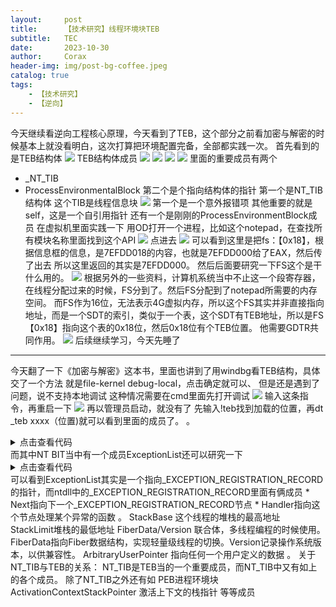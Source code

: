 ```yaml
---
layout:     post
title:      【技术研究】线程环境块TEB
subtitle:   TEC
date:       2023-10-30
author:     Corax
header-img: img/post-bg-coffee.jpeg
catalog: true
tags:
    - 【技术研究】
    - 【逆向】
---
```


今天继续看逆向工程核心原理，今天看到了TEB，这个部分之前看加密与解密的时候基本上就没看明白，这次打算把环境配置完备，全部都实践一次。
首先看到的是TEB结构体
![](https://typora-1321221957.cos.ap-shanghai.myqcloud.com/image1/202311021150665.png)
TEB结构体成员
![](https://typora-1321221957.cos.ap-shanghai.myqcloud.com/image1/202311021150667.png)
![](https://typora-1321221957.cos.ap-shanghai.myqcloud.com/image1/202311021150668.png)
![](https://typora-1321221957.cos.ap-shanghai.myqcloud.com/image1/202311021150669.png)
![](https://typora-1321221957.cos.ap-shanghai.myqcloud.com/image1/202311021150670.png)
里面的重要成员有两个

* _NT_TIB
* ProcessEnvironmentalBlock
第二个是个指向结构体的指针
第一个是NT_TIB结构体 这个TIB是线程信息块
![](https://typora-1321221957.cos.ap-shanghai.myqcloud.com/image1/202311021150671.png)
第一个是一个意外报错项
其他重要的就是self，这是一个自引用指针
还有一个是刚刚的ProcessEnvironmentBlock成员
在虚拟机里面实践一下
用OD打开一个进程，比如这个notepad，在查找所有模块名称里面找到这个API
![](https://typora-1321221957.cos.ap-shanghai.myqcloud.com/image1/202311021150672.png)
点进去
![](https://typora-1321221957.cos.ap-shanghai.myqcloud.com/image1/202311021150673.png)
可以看到这里是把fs：【0x18】，根据信息框的信息，是7EFDD018的内容，也就是7EFDD000给了EAX，然后传了出去
所以这里返回的其实是7EFDD000。
然后后面要研究一下FS这个是干什么用的。
![](https://typora-1321221957.cos.ap-shanghai.myqcloud.com/image1/202311021150674.png)
根据另外的一些资料，计算机系统当中不止这一个段寄存器，在线程分配过来的时候，FS分到了。然后FS分配到了notepad所需要的内存空间。
而FS作为16位，无法表示4G虚拟内存，所以这个FS其实并非直接指向地址，而是一个SDT的索引，类似于一个表，这个SDT有TEB地址，所以是FS【0x18】指向这个表的0x18位，然后0x18位有个TEB位置。
他需要GDTR共同作用。
![](https://typora-1321221957.cos.ap-shanghai.myqcloud.com/image1/202311021150675.png)
后续继续学习，今天先睡了
-----------------------------------------
今天翻了一下《加密与解密》这本书，里面也讲到了用windbg看TEB结构，具体交了一个方法
就是file-kernel debug-local，点击确定就可以、
但是还是遇到了问题，说不支持本地调试
这种情况需要在cmd里面先打开调试
![](https://typora-1321221957.cos.ap-shanghai.myqcloud.com/image1/202311021150676.png)
输入这条指令，再重启一下
![](https://typora-1321221957.cos.ap-shanghai.myqcloud.com/image1/202311021150677.png)
再以管理员启动，就没有了
先输入!teb找到加载的位置，再dt _teb xxxx（位置)就可以看到里面的成员了。
。
<details>
<summary>点击查看代码</summary>

```
0:000> dt _teb
ntdll!_TEB
   +0x000 NtTib            : _NT_TIB
   +0x01c EnvironmentPointer : Ptr32 Void
   +0x020 ClientId         : _CLIENT_ID
   +0x028 ActiveRpcHandle  : Ptr32 Void
   +0x02c ThreadLocalStoragePointer : Ptr32 Void
   +0x030 ProcessEnvironmentBlock : Ptr32 _PEB
   +0x034 LastErrorValue   : Uint4B
   +0x038 CountOfOwnedCriticalSections : Uint4B
   +0x03c CsrClientThread  : Ptr32 Void
   +0x040 Win32ThreadInfo  : Ptr32 Void
   +0x044 User32Reserved   : [26] Uint4B
   +0x0ac UserReserved     : [5] Uint4B
   +0x0c0 WOW32Reserved    : Ptr32 Void
   +0x0c4 CurrentLocale    : Uint4B
   +0x0c8 FpSoftwareStatusRegister : Uint4B
   +0x0cc ReservedForDebuggerInstrumentation : [16] Ptr32 Void
   +0x10c SystemReserved1  : [26] Ptr32 Void
   +0x174 PlaceholderCompatibilityMode : Char
   +0x175 PlaceholderHydrationAlwaysExplicit : UChar
   +0x176 PlaceholderReserved : [10] Char
   +0x180 ProxiedProcessId : Uint4B
   +0x184 _ActivationStack : _ACTIVATION_CONTEXT_STACK
   +0x19c WorkingOnBehalfTicket : [8] UChar
   +0x1a4 ExceptionCode    : Int4B
   +0x1a8 ActivationContextStackPointer : Ptr32 _ACTIVATION_CONTEXT_STACK
   +0x1ac InstrumentationCallbackSp : Uint4B
   +0x1b0 InstrumentationCallbackPreviousPc : Uint4B
   +0x1b4 InstrumentationCallbackPreviousSp : Uint4B
   +0x1b8 InstrumentationCallbackDisabled : UChar
   +0x1b9 SpareBytes       : [23] UChar
   +0x1d0 TxFsContext      : Uint4B
   +0x1d4 GdiTebBatch      : _GDI_TEB_BATCH
   +0x6b4 RealClientId     : _CLIENT_ID
   +0x6bc GdiCachedProcessHandle : Ptr32 Void
   +0x6c0 GdiClientPID     : Uint4B
   +0x6c4 GdiClientTID     : Uint4B
   +0x6c8 GdiThreadLocalInfo : Ptr32 Void
   +0x6cc Win32ClientInfo  : [62] Uint4B
   +0x7c4 glDispatchTable  : [233] Ptr32 Void
   +0xb68 glReserved1      : [29] Uint4B
   +0xbdc glReserved2      : Ptr32 Void
   +0xbe0 glSectionInfo    : Ptr32 Void
   +0xbe4 glSection        : Ptr32 Void
   +0xbe8 glTable          : Ptr32 Void
   +0xbec glCurrentRC      : Ptr32 Void
   +0xbf0 glContext        : Ptr32 Void
   +0xbf4 LastStatusValue  : Uint4B
   +0xbf8 StaticUnicodeString : _UNICODE_STRING
   +0xc00 StaticUnicodeBuffer : [261] Wchar
   +0xe0c DeallocationStack : Ptr32 Void
   +0xe10 TlsSlots         : [64] Ptr32 Void
   +0xf10 TlsLinks         : _LIST_ENTRY
   +0xf18 Vdm              : Ptr32 Void
   +0xf1c ReservedForNtRpc : Ptr32 Void
   +0xf20 DbgSsReserved    : [2] Ptr32 Void
   +0xf28 HardErrorMode    : Uint4B
   +0xf2c Instrumentation  : [9] Ptr32 Void
   +0xf50 ActivityId       : _GUID
   +0xf60 SubProcessTag    : Ptr32 Void
   +0xf64 PerflibData      : Ptr32 Void
   +0xf68 EtwTraceData     : Ptr32 Void
   +0xf6c WinSockData      : Ptr32 Void
   +0xf70 GdiBatchCount    : Uint4B
   +0xf74 CurrentIdealProcessor : _PROCESSOR_NUMBER
   +0xf74 IdealProcessorValue : Uint4B
   +0xf74 ReservedPad0     : UChar
   +0xf75 ReservedPad1     : UChar
   +0xf76 ReservedPad2     : UChar
   +0xf77 IdealProcessor   : UChar
   +0xf78 GuaranteedStackBytes : Uint4B
   +0xf7c ReservedForPerf  : Ptr32 Void
   +0xf80 ReservedForOle   : Ptr32 Void
   +0xf84 WaitingOnLoaderLock : Uint4B
   +0xf88 SavedPriorityState : Ptr32 Void
   +0xf8c ReservedForCodeCoverage : Uint4B
   +0xf90 ThreadPoolData   : Ptr32 Void
   +0xf94 TlsExpansionSlots : Ptr32 Ptr32 Void
   +0xf98 MuiGeneration    : Uint4B
   +0xf9c IsImpersonating  : Uint4B
   +0xfa0 NlsCache         : Ptr32 Void
   +0xfa4 pShimData        : Ptr32 Void
   +0xfa8 HeapData         : Uint4B
   +0xfac CurrentTransactionHandle : Ptr32 Void
   +0xfb0 ActiveFrame      : Ptr32 _TEB_ACTIVE_FRAME
   +0xfb4 FlsData          : Ptr32 Void
   +0xfb8 PreferredLanguages : Ptr32 Void
   +0xfbc UserPrefLanguages : Ptr32 Void
   +0xfc0 MergedPrefLanguages : Ptr32 Void
   +0xfc4 MuiImpersonation : Uint4B
   +0xfc8 CrossTebFlags    : Uint2B
   +0xfc8 SpareCrossTebBits : Pos 0, 16 Bits
   +0xfca SameTebFlags     : Uint2B
   +0xfca SafeThunkCall    : Pos 0, 1 Bit
   +0xfca InDebugPrint     : Pos 1, 1 Bit
   +0xfca HasFiberData     : Pos 2, 1 Bit
   +0xfca SkipThreadAttach : Pos 3, 1 Bit
   +0xfca WerInShipAssertCode : Pos 4, 1 Bit
   +0xfca RanProcessInit   : Pos 5, 1 Bit
   +0xfca ClonedThread     : Pos 6, 1 Bit
   +0xfca SuppressDebugMsg : Pos 7, 1 Bit
   +0xfca DisableUserStackWalk : Pos 8, 1 Bit
   +0xfca RtlExceptionAttached : Pos 9, 1 Bit
   +0xfca InitialThread    : Pos 10, 1 Bit
   +0xfca SessionAware     : Pos 11, 1 Bit
   +0xfca LoadOwner        : Pos 12, 1 Bit
   +0xfca LoaderWorker     : Pos 13, 1 Bit
   +0xfca SkipLoaderInit   : Pos 14, 1 Bit
   +0xfca SpareSameTebBits : Pos 15, 1 Bit
   +0xfcc TxnScopeEnterCallback : Ptr32 Void
   +0xfd0 TxnScopeExitCallback : Ptr32 Void
   +0xfd4 TxnScopeContext  : Ptr32 Void
   +0xfd8 LockCount        : Uint4B
   +0xfdc WowTebOffset     : Int4B
   +0xfe0 ResourceRetValue : Ptr32 Void
   +0xfe4 ReservedForWdf   : Ptr32 Void
   +0xfe8 ReservedForCrt   : Uint8B
   +0xff0 EffectiveContainerId : _GUID
```
</details>
而其中NT BIT当中有一个成员ExceptionList还可以研究一下
<details>
<summary>点击查看代码</summary>

```
0:000> dt _NT_TIB
ntdll!_NT_TIB
   +0x000 ExceptionList    : Ptr32 _EXCEPTION_REGISTRATION_RECORD
   +0x004 StackBase        : Ptr32 Void
   +0x008 StackLimit       : Ptr32 Void
   +0x00c SubSystemTib     : Ptr32 Void
   +0x010 FiberData        : Ptr32 Void
   +0x010 Version          : Uint4B
   +0x014 ArbitraryUserPointer : Ptr32 Void
   +0x018 Self             : Ptr32 _NT_TIB

0:000> dt _EXCEPTION_REGISTRATION_RECORD
ntdll!_EXCEPTION_REGISTRATION_RECORD
   +0x000 Next             : Ptr32 _EXCEPTION_REGISTRATION_RECORD
   +0x004 Handler          : Ptr32     _EXCEPTION_DISPOSITION 
```
</details>
可以看到ExceptionList其实是一个指向_EXCEPTION_REGISTRATION_RECORD的指针，而ntdll中的_EXCEPTION_REGISTRATION_RECORD里面有俩成员
* Next指向下一个_EXCEPTION_REGISTRATION_RECORD节点
* Handler指向这个节点处理某个异常的函数
。
StackBase 这个线程的堆栈的最高地址
StackLimit堆栈的最低地址
FiberData/Version 联合体，多线程编程的时候使用。FiberData指向Fiber数据结构，实现轻量级线程的切换。Version记录操作系统版本，以供兼容性。
ArbitraryUserPointer 指向任何一个用户定义的数据
。
关于NT_TIB与TEB的关系：
NT_TIB是TEB当的一个重要成员，而NT_TIB中又有如上的各个成员。
除了NT_TIB之外还有如
PEB进程环境块
ActivationContextStackPointer 激活上下文的栈指针
等等成员